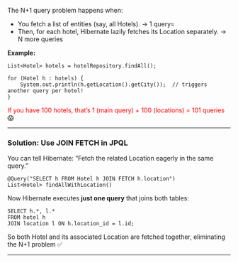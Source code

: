 
The N+1 query problem happens when:

- You fetch a list of entities (say, all Hotels). → 1 query=
- Then, for each hotel, Hibernate lazily fetches its Location separately. → N more queries

**Example:**

```
List<Hotel> hotels = hotelRepository.findAll(); 

for (Hotel h : hotels) {
    System.out.println(h.getLocation().getCity());  // triggers another query per hotel!
}
```

<span style="color:red;">If you have 100 hotels, that’s 1 (main query) + 100 (locations) = 101 queries</span> 😱

---
### Solution: Use JOIN FETCH in JPQL

You can tell Hibernate: “Fetch the related Location eagerly in the same query.”

```
@Query("SELECT h FROM Hotel h JOIN FETCH h.location")
List<Hotel> findAllWithLocation()
```

Now Hibernate executes **just one query** that joins both tables:

```
SELECT h.*, l.*
FROM hotel h
JOIN location l ON h.location_id = l.id;
```

So both Hotel and its associated Location are fetched together, eliminating the N+1 problem ✅

---


